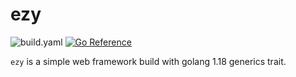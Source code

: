 # ezy

![build.yaml](https://github.com/go-laeo/ezy/actions/workflows/build.yaml/badge.svg) [![Go Reference](https://pkg.go.dev/badge/github.com/go-laeo/ezy.svg)](https://pkg.go.dev/github.com/go-laeo/ezy)

`ezy` is a simple web framework build with golang 1.18 generics trait.